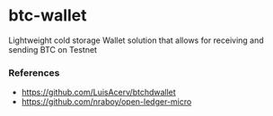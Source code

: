 # btc-wallet
Lightweight cold storage Wallet solution that allows for receiving and sending BTC on Testnet

### References 
* https://github.com/LuisAcerv/btchdwallet
* https://github.com/nraboy/open-ledger-micro